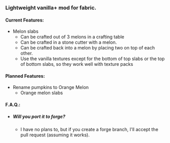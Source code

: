 ### Lightweight vanilla+ mod for fabric.

#### Current Features:
- Melon slabs
    - Can be crafted out of 3 melons in a crafting table
    - Can be crafted in a stone cutter with a melon.
    - Can be crafted back into a melon by placing two on top of each other.
    - Use the vanilla textures except for the bottom of top slabs or the top of bottom slabs, so they work well with texture packs

#### Planned Features:
- Rename pumpkins to Orange Melon
    - Orange melon slabs

#### F.A.Q.:
- ##### Will you port it to forge?
    - I have no plans to, but if you create a forge branch, I'll accept the pull request (assuming it works).
